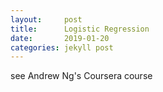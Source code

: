 ```yaml
---
layout:     post
title:      Logistic Regression
date:       2019-01-20
categories: jekyll post
---
```

<script type="text/javascript" async
  src="https://cdnjs.cloudflare.com/ajax/libs/mathjax/2.7.1/MathJax.js?config=TeX-MML-AM_CHTML">
</script>

see Andrew Ng's Coursera course
